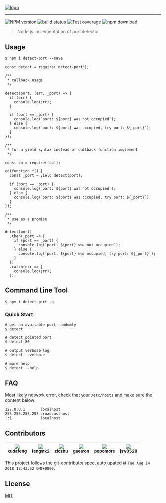 [![logo](./logo.png)](https://npmjs.org/package/detect-port)

------------------------------------------------------------------------

[![NPM version](https://img.shields.io/npm/v/detect-port.svg?style=flat-square)](https://npmjs.org/package/detect-port) [![build status](https://img.shields.io/travis/node-modules/detect-port.svg?style=flat-square)](https://travis-ci.org/node-modules/detect-port) [![Test coverage](https://img.shields.io/coveralls/node-modules/detect-port.svg?style=flat-square)](https://codecov.io/gh/node-modules/detect-port) [![npm download](https://img.shields.io/npm/dm/detect-port.svg?style=flat-square)](https://npmjs.org/package/detect-port)

> Node.js implementation of port detector

Usage
-----

    $ npm i detect-port --save

    const detect = require('detect-port');

    /**
     * callback usage
     */

    detect(port, (err, _port) => {
      if (err) {
        console.log(err);
      }

      if (port == _port) {
        console.log(`port: ${port} was not occupied`);
      } else {
        console.log(`port: ${port} was occupied, try port: ${_port}`);
      }
    });

    /**
     * for a yield syntax instead of callback function implement
     */

    const co = require('co');

    co(function *() {
      const _port = yield detect(port);

      if (port == _port) {
        console.log(`port: ${port} was not occupied`);
      } else {
        console.log(`port: ${port} was occupied, try port: ${_port}`);
      }
    });

    /**
     * use as a promise
     */

    detect(port)
      .then(_port => {
        if (port == _port) {
          console.log(`port: ${port} was not occupied`);
        } else {
          console.log(`port: ${port} was occupied, try port: ${_port}`);
        }
      })
      .catch(err => {
        console.log(err);
      });

Command Line Tool
-----------------

    $ npm i detect-port -g

### Quick Start

    # get an available port randomly
    $ detect

    # detect pointed port
    $ detect 80

    # output verbose log
    $ detect --verbose

    # more help
    $ detect --help

FAQ
---

Most likely network error, check that your `/etc/hosts` and make sure the content below:

    127.0.0.1       localhost
    255.255.255.255 broadcasthost
    ::1             localhost

Contributors
------------

<table><thead><tr class="header"><th><a href="https://github.com/xudafeng"><img src="https://avatars1.githubusercontent.com/u/1011681?v=4" /><br />
<sub><strong>xudafeng</strong></sub></a><br />
</th><th><a href="https://github.com/fengmk2"><img src="https://avatars0.githubusercontent.com/u/156269?v=4" /><br />
<sub><strong>fengmk2</strong></sub></a><br />
</th><th><a href="https://github.com/ziczhu"><img src="https://avatars1.githubusercontent.com/u/1044425?v=4" /><br />
<sub><strong>ziczhu</strong></sub></a><br />
</th><th><a href="https://github.com/gaearon"><img src="https://avatars0.githubusercontent.com/u/810438?v=4" /><br />
<sub><strong>gaearon</strong></sub></a><br />
</th><th><a href="https://github.com/popomore"><img src="https://avatars1.githubusercontent.com/u/360661?v=4" /><br />
<sub><strong>popomore</strong></sub></a><br />
</th><th><a href="https://github.com/jsw0528"><img src="https://avatars2.githubusercontent.com/u/197375?v=4" /><br />
<sub><strong>jsw0528</strong></sub></a><br />
</th></tr></thead><tbody></tbody></table>

This project follows the git-contributor [spec](https://github.com/xudafeng/git-contributor), auto upated at `Tue Aug 14 2018 12:43:52 GMT+0800`.

License
-------

[MIT](LICENSE)
